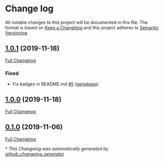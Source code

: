 # Change log

All notable changes to this project will be documented in this file. The format is based on [Keep a Changelog](http://keepachangelog.com/en/1.0.0/) and this project adheres to [Semantic Versioning](http://semver.org).

## [1.0.1](https://github.com/ploperations/ploperations-github/tree/1.0.1) (2019-11-18)

[Full Changelog](https://github.com/ploperations/ploperations-github/compare/1.0.0...1.0.1)

### Fixed

- Fix badges in README.md [\#5](https://github.com/ploperations/ploperations-github/pull/5) ([genebean](https://github.com/genebean))

## [1.0.0](https://github.com/ploperations/ploperations-github/tree/1.0.0) (2019-11-18)

[Full Changelog](https://github.com/ploperations/ploperations-github/compare/0.1.0...1.0.0)

## [0.1.0](https://github.com/ploperations/ploperations-github/tree/0.1.0) (2019-11-06)

[Full Changelog](https://github.com/ploperations/ploperations-github/compare/bd52c2fbd4fb703abe284abdbc117c9e1220f612...0.1.0)



\* *This Changelog was automatically generated by [github_changelog_generator](https://github.com/skywinder/Github-Changelog-Generator)*
